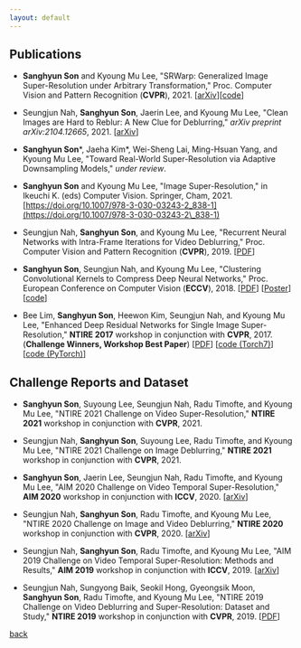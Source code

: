 ```yaml
---
layout: default
---
```


## **Publications**

- **Sanghyun Son** and Kyoung Mu Lee,
"SRWarp: Generalized Image Super-Resolution under Arbitrary Transformation,"
Proc. Computer Vision and Pattern Recognition (**CVPR**), 2021.
[[arXiv](https://arxiv.org/abs/2104.10325)][[code](https://github.com/sanghyun-son/srwarp)]

- Seungjun Nah, **Sanghyun Son**, Jaerin Lee, and Kyoung Mu Lee,
"Clean Images are Hard to Reblur: A New Clue for Deblurring,"
<i>arXiv preprint arXiv:2104.12665</i>, 2021.
[[arXiv](http://arxiv.org/abs/2104.12665)]

- **Sanghyun Son***, Jaeha Kim*, Wei-Sheng Lai, Ming-Hsuan Yang, and Kyoung Mu Lee,
"Toward Real-World Super-Resolution via Adaptive Downsampling Models,"
_under review_.

- **Sanghyun Son** and Kyoung Mu Lee,
"Image Super-Resolution,"
in Ikeuchi K. (eds) Computer Vision. Springer, Cham, 2021.
[https://doi.org/10.1007/978-3-030-03243-2_838-1](https://doi.org/10.1007/978-3-030-03243-2\_838-1)

- Seungjun Nah, **Sanghyun Son**, and Kyoung Mu Lee,
"Recurrent Neural Networks with Intra-Frame Iterations for Video Deblurring,"
Proc. Computer Vision and Pattern Recognition (**CVPR**), 2019.
[[PDF](http://openaccess.thecvf.com/content_CVPR_2019/papers/Nah_Recurrent_Neural_Networks_With_Intra-Frame_Iterations_for_Video_Deblurring_CVPR_2019_paper.pdf)]

- **Sanghyun Son**, Seungjun Nah, and Kyoung Mu Lee,
"Clustering Convolutional Kernels to Compress Deep Neural Networks,"
Proc. European Conference on Computer Vision (**ECCV**), 2018.
[[PDF](https://cv.snu.ac.kr/publication/conf/2018/Sanghyun_Son_Clustering_Convolutional_Kernels_ECCV_2018_paper.pdf)]
[[Poster](https://cv.snu.ac.kr/research/clustering_kernels/eccv2018_clustering_kernels_poster.pdf)]
[[code](https://github.com/sanghyun-son/clustering-kernels)]

- Bee Lim, **Sanghyun Son**, Heewon Kim, Seungjun Nah, and Kyoung Mu Lee,
"Enhanced Deep Residual Networks for Single Image Super-Resolution,"
**NTIRE 2017** workshop in conjunction with **CVPR**, 2017.
(**Challenge Winners, Workshop Best Paper**)
[[PDF](https://cv.snu.ac.kr/publication/conf/2017/EDSR.pdf)]
[[code (Torch7)](https://github.com/LimBee/NTIRE2017)]
[[code (PyTorch)](https://github.com/sanghyun-son/EDSR-PyTorch)]


## **Challenge Reports and Dataset**

- **Sanghyun Son**, Suyoung Lee, Seungjun Nah, Radu Timofte, and Kyoung Mu Lee,
"NTIRE 2021 Challenge on Video Super-Resolution,"
**NTIRE 2021** workshop in conjunction with **CVPR**, 2021.

- Seungjun Nah, **Sanghyun Son**, Suyoung Lee, Radu Timofte, and Kyoung Mu Lee,
"NTIRE 2021 Challenge on Image Deblurring,"
**NTIRE 2021** workshop in conjunction with **CVPR**, 2021.

- **Sanghyun Son**, Jaerin Lee, Seungjun Nah, Radu Timofte, and Kyoung Mu Lee,
"AIM 2020 Challenge on Video Temporal Super-Resolution,"
**AIM 2020** workshop in conjunction with **ICCV**, 2020.
[[arXiv](https://arxiv.org/abs/2009.12987)]

- Seungjun Nah, **Sanghyun Son**, Radu Timofte, and Kyoung Mu Lee,
"NTIRE 2020 Challenge on Image and Video Deblurring,"
**NTIRE 2020** workshop in conjunction with **CVPR**, 2020.
[[arXiv](https://arxiv.org/abs/2005.01244)]

- Seungjun Nah, **Sanghyun Son**, Radu Timofte, and Kyoung Mu Lee,
"AIM 2019 Challenge on Video Temporal Super-Resolution: Methods and Results,"
**AIM 2019** workshop in conjunction with **ICCV**, 2019.
[[arXiv](https://arxiv.org/abs/2005.01233)]

- Seungjun Nah, Sungyong Baik, Seokil Hong, Gyeongsik Moon, **Sanghyun Son**, Radu Timofte, and Kyoung Mu Lee,
"NTIRE 2019 Challenge on Video Deblurring and Super-Resolution: Dataset and Study,"
**NTIRE 2019** workshop in conjunction with **CVPR**, 2019.
[[PDF](https://openaccess.thecvf.com/content_CVPRW_2019/papers/NTIRE/Nah_NTIRE_2019_Challenge_on_Video_Deblurring_and_Super-Resolution_Dataset_and_CVPRW_2019_paper.pdf)]

[back](./)